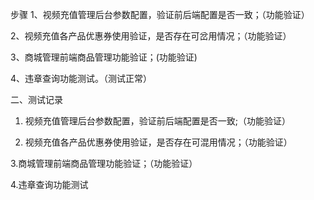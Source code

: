 步骤
1、视频充值管理后台参数配置，验证前后端配置是否一致；（功能验证）

2、视频充值各产品优惠券使用验证，是否存在可岔用情况；（功能验证）

3、商城管理前端商品管理功能验证；(功能验证)

4、违章查询功能测试。（测试正常）



二、测试记录

1. 视频充值管理后台参数配置，验证前后端配置是否一致;（功能验证）

2. 视频充值各产品优惠券使用验证，是否存在可混用情况；（功能验证）

3.商城管理前端商品管理功能验证；（功能验证）

4.违章查询功能测试

